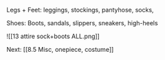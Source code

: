 
Legs + Feet:
leggings, stockings, pantyhose, socks, 

Shoes:
Boots, sandals, slippers, sneakers, high-heels

![[13 attire sock+boots ALL.png]]

Next: [[8.5 Misc, onepiece, costume]]
